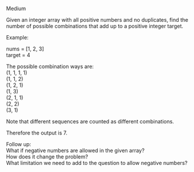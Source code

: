 Medium

Given an integer array with all positive numbers and no duplicates, find the number of possible combinations that add up to a positive integer target.

Example:

nums = [1, 2, 3]  
target = 4

The possible combination ways are:  
(1, 1, 1, 1)  
(1, 1, 2)  
(1, 2, 1)  
(1, 3)  
(2, 1, 1)  
(2, 2)  
(3, 1)

Note that different sequences are counted as different combinations.

Therefore the output is 7.
 

Follow up:  
What if negative numbers are allowed in the given array?  
How does it change the problem?  
What limitation we need to add to the question to allow negative numbers?
